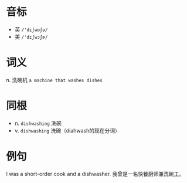 # 音标

- 英 `/'dɪʃwɒʃə/`
- 美 `/'dɪʃwɔʃɚ/`

# 词义

n. 洗碗机
`a machine that washes dishes`

# 同根

- n. `dishwashing` 洗碗
- v. `dishwashing` 洗碗（diahwash的现在分词）

# 例句

I was a short-order cook and a dishwasher.
我曾是一名快餐厨师兼洗碗工。


